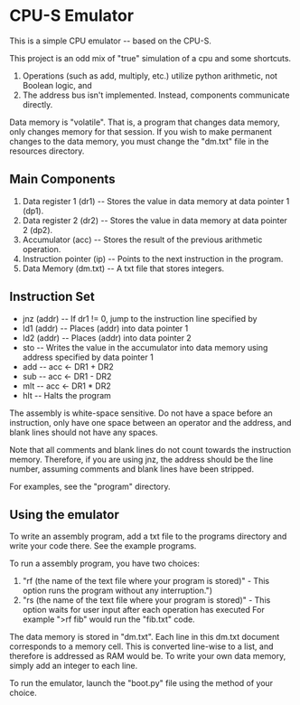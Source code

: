 # CPU-S Emulator
This is a simple CPU emulator -- based on the CPU-S.

This project is an odd mix of "true" simulation of a cpu and some shortcuts.
1. Operations (such as add, multiply, etc.) utilize python arithmetic, not Boolean logic, and
2. The address bus isn't implemented. Instead, components communicate directly.

Data memory is "volatile". 
That is, a program that changes data memory, only changes memory for that session.
If you wish to make permanent changes to the data memory, you must change the "dm.txt" file in the resources directory.


## Main Components
1. Data register 1 (dr1)     -- Stores the value in data memory at data pointer 1 (dp1).
2. Data register 2 (dr2)     -- Stores the value in data memory at data pointer 2 (dp2).
3. Accumulator (acc)	     -- Stores the result of the previous arithmetic operation.
4. Instruction pointer (ip)  -- Points to the next instruction in the program.
5. Data Memory (dm.txt)      -- A txt file that stores integers.

## Instruction Set
- jnz (addr) -- If dr1 != 0, jump to the instruction line specified by <addr>
- ld1 (addr) -- Places (addr) into data pointer 1
- ld2 (addr) -- Places (addr) into data pointer 2
- sto 	     -- Writes the value in the accumulator into data memory using address specified by data pointer 1
- add        -- acc <- DR1 + DR2
- sub        -- acc <- DR1 - DR2
- mlt        -- acc <- DR1 * DR2
- hlt 	     -- Halts the program

The assembly is white-space sensitive.
Do not have a space before an instruction, only have one space between an operator and the address, and blank lines should not have any spaces.
		       
Note that all comments and blank lines do not count towards the instruction memory.
Therefore, if you are using jnz, the address should be the line number, assuming comments and blank lines have been stripped.
		       
For examples, see the "program" directory.
		       
## Using the emulator

To write an assembly program, add a txt file to the programs directory and write your code there.
See the example programs.


To run a assembly program, you have two choices:
1. "rf (the name of the text file where your program is stored)"
	   - This option runs the program without any interruption.")
2. "rs (the name of the text file where your program is stored)"
	   - This option waits for user input after each operation has executed
For example ">rf fib" would run the "fib.txt" code.


The data memory is stored in "dm.txt".
Each line in this dm.txt document corresponds to a memory cell.
This is converted line-wise to a list, and therefore is addressed as RAM would be.
To write your own data memory, simply add an integer to each line.

To run the emulator, launch the "boot.py" file using the method of your choice.                      
